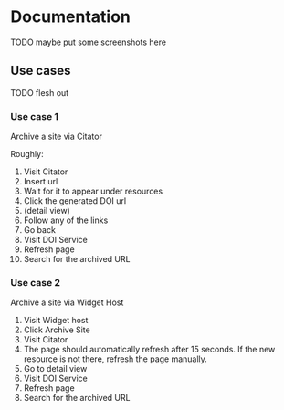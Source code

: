 # Documentation

TODO maybe put some screenshots here

## Use cases

TODO flesh out

### Use case 1

Archive a site via Citator

Roughly:

1. Visit Citator
1. Insert url
1. Wait for it to appear under resources
1. Click the generated DOI url
1. (detail view)
1. Follow any of the links
1. Go back
1. Visit DOI Service
1. Refresh page
1. Search for the archived URL

### Use case 2

Archive a site via Widget Host

1. Visit Widget host
1. Click Archive Site
1. Visit Citator
1. The page should automatically refresh after 15 seconds. If the new resource is not there, refresh the page manually.
1. Go to detail view
1. Visit DOI Service
1. Refresh page
1. Search for the archived URL
